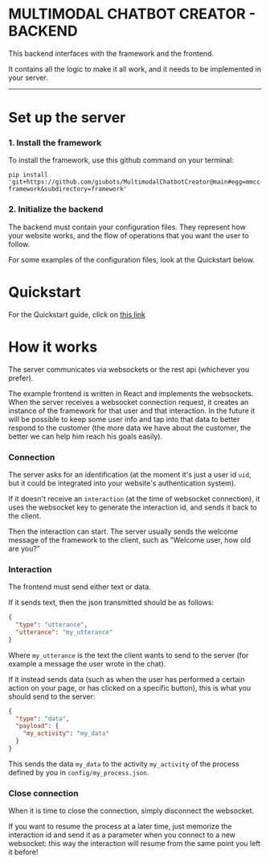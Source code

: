 
[comment]: <> (TODO: Rasa)

# MULTIMODAL CHATBOT CREATOR - BACKEND

This backend interfaces with the framework and the frontend.

It contains all the logic to make it all work, and it needs to be implemented in your server.

___

# Set up the server

### 1. Install the framework

To install the framework, use this github command on your terminal:

```shell
pip install 'git+https://github.com/giubots/MultimodalChatbotCreator@main#egg=mmcc-framework&subdirectory=framework'
```

### 2. Initialize the backend

The backend must contain your configuration files. They represent how your website works, and the flow of operations that you want the user to follow.

For some examples of the configuration files, look at the Quickstart below.

# Quickstart

For the Quickstart guide, click on
[this link](examples/README.md)

# How it works

The server communicates via websockets or the rest api (whichever you prefer).

The example frontend is written in React and implements the websockets. When the server receives a websocket connection request, it creates an instance of the framework for that user and that interaction. In the future it will be possible to keep some user info and tap into that data to better respond to the customer (the more data we have about the customer, the better we can help him reach his goals easily).

### Connection

The server asks for an identification (at the moment it's just a user id `uid`, but it could be integrated into your website's authentication system). 

If it doesn't receive an `interaction` (at the time of websocket connection), it uses the websocket key to generate the interaction id, and sends it back to the client.

Then the interaction can start. The server usually sends the welcome message of the framework to the client, such as "Welcome user, how old are you?"

### Interaction

The frontend must send either text or data.

If it sends text, then the json transmitted should be as follows:
```json
{
  "type": "utterance",
  "utterance": "my_utterance"
}
```
Where `my_utterance` is the text the client wants to send to the server (for example a message the user wrote in the chat).

If it instead sends data (such as when the user has performed a certain action on your page, or has clicked on a specific button), this is what you should send to the server:
```json
{
  "type": "data",
  "payload": {
    "my_activity": "my_data"
  }
}
```
This sends the data `my_data` to the activity `my_activity` of the process defined by you in `config/my_process.json`.

### Close connection
When it is time to close the connection, simply disconnect the websocket.

If you want to resume the process at a later time, just memorize the interaction id and send it as a parameter when you connect to a new websocket: this way the interaction will resume from the same point you left it before!